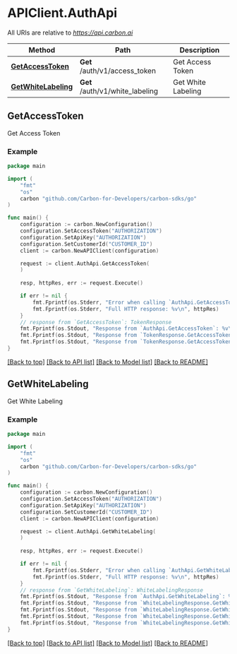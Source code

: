 # APIClient.AuthApi

All URIs are relative to *https://api.carbon.ai*

Method | Path | Description
------------- | ------------- | -------------
[**GetAccessToken**](AuthApi.md#GetAccessToken) | **Get** /auth/v1/access_token | Get Access Token
[**GetWhiteLabeling**](AuthApi.md#GetWhiteLabeling) | **Get** /auth/v1/white_labeling | Get White Labeling



## GetAccessToken

Get Access Token

### Example

```go
package main

import (
    "fmt"
    "os"
    carbon "github.com/Carbon-for-Developers/carbon-sdks/go"
)

func main() {
    configuration := carbon.NewConfiguration()
    configuration.SetAccessToken("AUTHORIZATION")
    configuration.SetApiKey("AUTHORIZATION")
    configuration.SetCustomerId("CUSTOMER_ID")
    client := carbon.NewAPIClient(configuration)

    request := client.AuthApi.GetAccessToken(
    )
    
    resp, httpRes, err := request.Execute()

    if err != nil {
        fmt.Fprintf(os.Stderr, "Error when calling `AuthApi.GetAccessToken``: %v\n", err)
        fmt.Fprintf(os.Stderr, "Full HTTP response: %v\n", httpRes)
    }
    // response from `GetAccessToken`: TokenResponse
    fmt.Fprintf(os.Stdout, "Response from `AuthApi.GetAccessToken`: %v\n", resp)
    fmt.Fprintf(os.Stdout, "Response from `TokenResponse.GetAccessToken.AccessToken`: %v\n", resp.AccessToken)
    fmt.Fprintf(os.Stdout, "Response from `TokenResponse.GetAccessToken.RefreshToken`: %v\n", resp.RefreshToken)
}
```

[[Back to top]](#) [[Back to API list]](../README.md#documentation-for-api-endpoints)
[[Back to Model list]](../README.md#documentation-for-models)
[[Back to README]](../README.md)


## GetWhiteLabeling

Get White Labeling



### Example

```go
package main

import (
    "fmt"
    "os"
    carbon "github.com/Carbon-for-Developers/carbon-sdks/go"
)

func main() {
    configuration := carbon.NewConfiguration()
    configuration.SetAccessToken("AUTHORIZATION")
    configuration.SetApiKey("AUTHORIZATION")
    configuration.SetCustomerId("CUSTOMER_ID")
    client := carbon.NewAPIClient(configuration)

    request := client.AuthApi.GetWhiteLabeling(
    )
    
    resp, httpRes, err := request.Execute()

    if err != nil {
        fmt.Fprintf(os.Stderr, "Error when calling `AuthApi.GetWhiteLabeling``: %v\n", err)
        fmt.Fprintf(os.Stderr, "Full HTTP response: %v\n", httpRes)
    }
    // response from `GetWhiteLabeling`: WhiteLabelingResponse
    fmt.Fprintf(os.Stdout, "Response from `AuthApi.GetWhiteLabeling`: %v\n", resp)
    fmt.Fprintf(os.Stdout, "Response from `WhiteLabelingResponse.GetWhiteLabeling.RemoveBranding`: %v\n", resp.RemoveBranding)
    fmt.Fprintf(os.Stdout, "Response from `WhiteLabelingResponse.GetWhiteLabeling.Integrations`: %v\n", resp.Integrations)
    fmt.Fprintf(os.Stdout, "Response from `WhiteLabelingResponse.GetWhiteLabeling.CustomLimits`: %v\n", resp.CustomLimits)
    fmt.Fprintf(os.Stdout, "Response from `WhiteLabelingResponse.GetWhiteLabeling.ConnectorSettings`: %v\n", *resp.ConnectorSettings)
}
```

[[Back to top]](#) [[Back to API list]](../README.md#documentation-for-api-endpoints)
[[Back to Model list]](../README.md#documentation-for-models)
[[Back to README]](../README.md)

